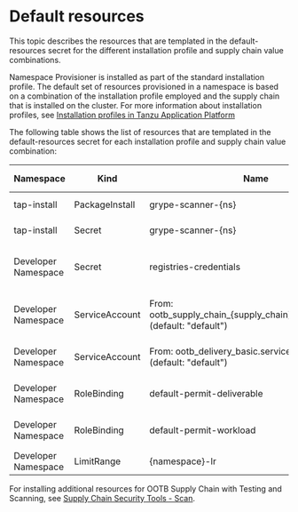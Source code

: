 # Default resources

This topic describes the resources that are templated in the default-resources secret for the
different installation profile and supply chain value combinations.

Namespace Provisioner is installed as part of the standard installation profile. The default set of
resources provisioned in a namespace is based on a combination of the installation profile employed
and the supply chain that is installed on the cluster. For more information about installation
profiles, see [Installation profiles in Tanzu Application Platform](../about-package-profiles.hbs.md#profiles-and-packages)

The following table shows the list of resources that are templated in the default-resources secret
for each installation profile and supply chain value combination:

| Namespace  | Kind | Name | supply_chain | Install Profile | Reconcile |
| ------------- | ------------- | ------------- | ------------- | ------------- | ------------- |
| tap-install  | PackageInstall | grype-scanner-{ns} | testing_scanning | full, build | Yes  |
| tap-install  | Secret | grype-scanner-{ns} | testing_scanning | full, build | Yes |
| Developer Namespace  | Secret | registries-credentials | n/a | full, iterate, build, run | Yes |
| Developer Namespace  | ServiceAccount | From: ootb_supply_chain_{supply_chain}.service_account (default: "default") | n/a | full, iterate, build, run | No |
| Developer Namespace  | ServiceAccount | From: ootb_delivery_basic.service_account (default: "default") | n/a| full, iterate, run | No  |
| Developer Namespace  | RoleBinding | default-permit-deliverable | n/a | full, iterate, run | Yes  |
| Developer Namespace  | RoleBinding | default-permit-workload | n/a | full, iterate, build | Yes  |
| Developer Namespace | LimitRange | {namespace}-lr | n/a | run | Yes |

For installing additional resources for OOTB Supply Chain with Testing and Scanning, see [Supply Chain Security Tools - Scan](../scst-scan/overview.hbs.md).
